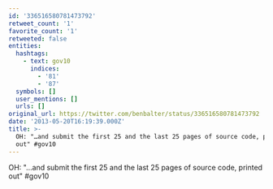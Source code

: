 ```yaml
---
id: '336516580781473792'
retweet_count: '1'
favorite_count: '1'
retweeted: false
entities:
  hashtags:
    - text: gov10
      indices:
        - '81'
        - '87'
  symbols: []
  user_mentions: []
  urls: []
original_url: https://twitter.com/benbalter/status/336516580781473792
date: '2013-05-20T16:19:39.000Z'
title: >-
  OH: "…and submit the first 25 and the last 25 pages of source code, printed
  out" #gov10
---
```


OH: "…and submit the first 25 and the last 25 pages of source code, printed out" #gov10